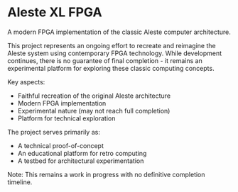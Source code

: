 # Aleste XL FPGA

A modern FPGA implementation of the classic Aleste computer architecture.

This project represents an ongoing effort to recreate and reimagine the Aleste system using contemporary FPGA technology. While development continues, there is no guarantee of final completion - it remains an experimental platform for exploring these classic computing concepts.

Key aspects:

- Faithful recreation of the original Aleste architecture
- Modern FPGA implementation
- Experimental nature (may not reach full completion)
- Platform for technical exploration

The project serves primarily as:

- A technical proof-of-concept
- An educational platform for retro computing
- A testbed for architectural experimentation

Note: This remains a work in progress with no definitive completion timeline.
